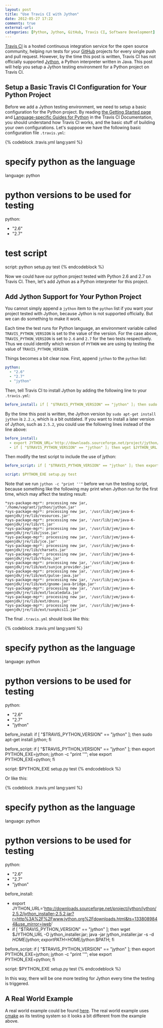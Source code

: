 ```yaml
---
layout: post
title: "Use Travis CI with Jython"
date: 2012-05-27 17:22
comments: true
external-url: 
categories: [Python, Jython, GitHub, Travis CI, Software Development]
---
```


[Travis CI][] is a hosted continuous integration service for the open source
community, helping run tests for your [GitHub][] projects for every single push
and pull request. However, by the time this post is written, Travis CI has not
officially supported [Jython][], a Python interpreter written in Java. This post
will help you setup a Jython testing environment for a Python project on Travis
CI.

<!-- more -->

## Setup a Basic Travis CI Configuration for Your Python Project

Before we add a Jython testing environment, we need to setup a basic
configuration for the Python project. By reading
[the Getting Started page][travis-getting-started] and
[Language-specific Guides for Python][travis-language-speicific-guides-python]
in the Travis CI Documentation, you should understand how Travis CI works, and
the basic stuff of building your own configurations. Let's suppose we have the
following basic configuration file `.travis.yml`:

{% codeblock .travis.yml lang:yaml %}
# specify python as the language
language: python

# python versions to be used for testing
python:
  - "2.6"
  - "2.7"

# test script
script: python setup.py test
{% endcodeblock %}

Now we could have our python project tested with Python 2.6 and 2.7 on Travis
CI. Then, let's add Jython as a Python interpreter for this project.


## Add Jython Support for Your Python Project

You cannot simply append a `jython` item to the `python` list if you want your
project tested with Jython, because Jython is not supported officially. But we
can do something to make it work.

Each time the test runs for Python language, an environment variable called
`TRAVIS_PYTHON_VERSION` is set to the value of the version. For the case above,
`TRAVIS_PYTHON_VERSION` is set to `2.6` and `2.7` for the two tests
respectively. Thus we could identify which version of `PYTHON` we are using by
testing the value of `TRAVIS_PYTHON_VERSION`.

Things becomes a bit clear now. First, append `jython` to the `python` list:

```yaml
python:
  - "2.6"
  - "2.7"
  - "jython"
```

Then, tell Travis CI to install Jython by adding the following line to your
`.travis.yml`:

```yaml
before_install: if [ "$TRAVIS_PYTHON_VERSION" == "jython" ]; then sudo apt-get install jython; fi
```

By the time this post is written, the Jython version by `sudo apt-get install
jython` is `2.2.x`, which is a bit outdated. If you want to install a later
version of Jython, such as `2.5.2`, you could use the following lines instead of
the line above:

```yaml
before_install:
  - export JYTHON_URL='http://downloads.sourceforge.net/project/jython/jython/2.5.2/jython_installer-2.5.2.jar?r=http%3A%2F%2Fwww.jython.org%2Fdownloads.html&ts=1338089844&use_mirror=iweb'
  - if [ "$TRAVIS_PYTHON_VERSION" == "jython" ]; then wget $JYTHON_URL -O jython_installer.jar; java -jar jython_installer.jar -s -d $HOME/jython; export PATH=$HOME/jython:$PATH; fi
```

Then modify the test script to include the use of jython:

```yaml
before_script: if [ "$TRAVIS_PYTHON_VERSION" == "jython" ]; then export PYTHON_EXE=jython; jython -c "print ''"; else export PYTHON_EXE=python; fi

script: $PYTHON_EXE setup.py test
```

Note that we run `jython -c "print ''"` before we run the testing script,
because something like the following may print when Jython run for the first
time, which may affect the testing result:

    *sys-package-mgr*: processing new jar, '/home/vagrant/jython/jython.jar'
    *sys-package-mgr*: processing new jar, '/usr/lib/jvm/java-6-openjdk/jre/lib/resources.jar'
    *sys-package-mgr*: processing new jar, '/usr/lib/jvm/java-6-openjdk/jre/lib/rt.jar'
    *sys-package-mgr*: processing new jar, '/usr/lib/jvm/java-6-openjdk/jre/lib/jsse.jar'
    *sys-package-mgr*: processing new jar, '/usr/lib/jvm/java-6-openjdk/jre/lib/jce.jar'
    *sys-package-mgr*: processing new jar, '/usr/lib/jvm/java-6-openjdk/jre/lib/charsets.jar'
    *sys-package-mgr*: processing new jar, '/usr/lib/jvm/java-6-openjdk/jre/lib/rhino.jar'
    *sys-package-mgr*: processing new jar, '/usr/lib/jvm/java-6-openjdk/jre/lib/ext/sunjce_provider.jar'
    *sys-package-mgr*: processing new jar, '/usr/lib/jvm/java-6-openjdk/jre/lib/ext/pulse-java.jar'
    *sys-package-mgr*: processing new jar, '/usr/lib/jvm/java-6-openjdk/jre/lib/ext/gnome-java-bridge.jar'
    *sys-package-mgr*: processing new jar, '/usr/lib/jvm/java-6-openjdk/jre/lib/ext/localedata.jar'
    *sys-package-mgr*: processing new jar, '/usr/lib/jvm/java-6-openjdk/jre/lib/ext/dnsns.jar'
    *sys-package-mgr*: processing new jar, '/usr/lib/jvm/java-6-openjdk/jre/lib/ext/sunpkcs11.jar'

The final `.travis.yml` should look like this:

{% codeblock .travis.yml lang:yaml %}
# specify python as the language
language: python

# python versions to be used for testing
python:
  - "2.6"
  - "2.7"
  - "jython"

before_install: if [ "$TRAVIS_PYTHON_VERSION" == "jython" ]; then sudo apt-get install jython; fi

before_script: if [ "$TRAVIS_PYTHON_VERSION" == "jython" ]; then export PYTHON_EXE=jython; jython -c "print ''"; else export PYTHON_EXE=python; fi

script: $PYTHON_EXE setup.py test
{% endcodeblock %}

Or like this:

{% codeblock .travis.yml lang:yaml %}
# specify python as the language
language: python

# python versions to be used for testing
python:
  - "2.6"
  - "2.7"
  - "jython"

before_install:
  - export JYTHON_URL='http://downloads.sourceforge.net/project/jython/jython/2.5.2/jython_installer-2.5.2.jar?r=http%3A%2F%2Fwww.jython.org%2Fdownloads.html&ts=1338089844&use_mirror=iweb'
  - if [ "$TRAVIS_PYTHON_VERSION" == "jython" ]; then wget $JYTHON_URL -O jython_installer.jar; java -jar jython_installer.jar -s -d $HOME/jython; export PATH=$HOME/jython:$PATH; fi

before_script: if [ "$TRAVIS_PYTHON_VERSION" == "jython" ]; then export PYTHON_EXE=jython; jython -c "print ''"; else export PYTHON_EXE=python; fi

script: $PYTHON_EXE setup.py test
{% endcodeblock %}


In this way, there will be one more testing for Jython every time the testing is
triggered.


## A Real World Example

A real world example could be found
[here](https://github.com/editorconfig/editorconfig-core-py/blob/70a3697d245f515d571ff119f13e76c7af038188/.travis.yml).
The real world example uses [cmake][] as its testing system so it looks a bit
different from the example above.


[GitHub]: http://github.com
[Jython]: http://www.jython.org
[Travis CI]: http://travis-ci.org
[cmake]: http://www.cmake.org
[travis-getting-started]: http://about.travis-ci.org/docs/user/getting-started/
[travis-language-speicific-guides-python]: http://about.travis-ci.org/docs/user/languages/python/

